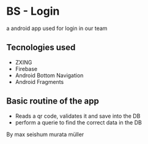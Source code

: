 # BS - Login
a android app used for login in our team

## Tecnologies used
- ZXING
- Firebase
- Android Bottom Navigation
- Android Fragments

## Basic routine of the app
- Reads a qr code, validates it and save into the DB
- perform a querie to find the correct data in the DB


By max seishum murata müller
